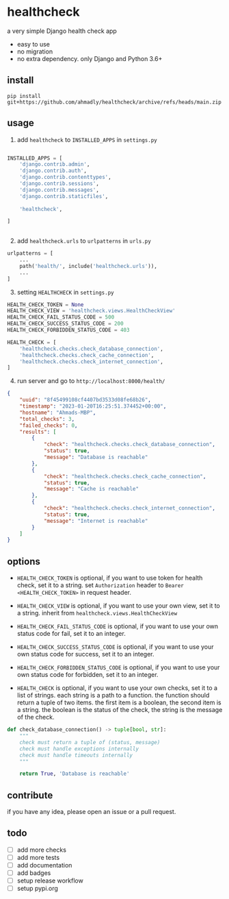 # healthcheck

a very simple Django health check app

- easy to use
- no migration
- no extra dependency. only Django and Python 3.6+

## install

```shell
pip install git+https://github.com/ahmadly/healthcheck/archive/refs/heads/main.zip

```

## usage

1. add `healthcheck` to `INSTALLED_APPS` in `settings.py`

```python

INSTALLED_APPS = [
    'django.contrib.admin',
    'django.contrib.auth',
    'django.contrib.contenttypes',
    'django.contrib.sessions',
    'django.contrib.messages',
    'django.contrib.staticfiles',
    
    'healthcheck',

]
    
```

2. add `healthcheck.urls` to `urlpatterns` in `urls.py`

```python
urlpatterns = [
    ...
    path('health/', include('healthcheck.urls')),
    ...
]
```

3. setting `HEALTHCHECK` in `settings.py`

```python
HEALTH_CHECK_TOKEN = None
HEALTH_CHECK_VIEW = 'healthcheck.views.HealthCheckView'
HEALTH_CHECK_FAIL_STATUS_CODE = 500
HEALTH_CHECK_SUCCESS_STATUS_CODE = 200
HEALTH_CHECK_FORBIDDEN_STATUS_CODE = 403

HEALTH_CHECK = [
    'healthcheck.checks.check_database_connection',
    'healthcheck.checks.check_cache_connection',
    'healthcheck.checks.check_internet_connection',
]

```

4. run server and go to `http://localhost:8000/health/`

```json
{
    "uuid": "8f45499108cf4407bd3533d08fe68b26",
    "timestamp": "2023-01-20T16:25:51.374452+00:00",
    "hostname": "Ahmads-MBP",
    "total_checks": 3,
    "failed_checks": 0,
    "results": [
        {
            "check": "healthcheck.checks.check_database_connection",
            "status": true,
            "message": "Database is reachable"
        },
        {
            "check": "healthcheck.checks.check_cache_connection",
            "status": true,
            "message": "Cache is reachable"
        },
        {
            "check": "healthcheck.checks.check_internet_connection",
            "status": true,
            "message": "Internet is reachable"
        }
    ]
}
```

## options

- `HEALTH_CHECK_TOKEN` is optional, if you want to use token for health check, set it to a string.
  set `Authorization` header to `Bearer <HEALTH_CHECK_TOKEN>` in request header.
- `HEALTH_CHECK_VIEW` is optional, if you want to use your own view, set it to a string. inherit
  from `healthcheck.views.HealthCheckView`

- `HEALTH_CHECK_FAIL_STATUS_CODE` is optional, if you want to use your own status code for fail, set it to an integer.
- `HEALTH_CHECK_SUCCESS_STATUS_CODE` is optional, if you want to use your own status code for success, set it to an
  integer.
- `HEALTH_CHECK_FORBIDDEN_STATUS_CODE` is optional, if you want to use your own status code for forbidden, set it to an
  integer.

- `HEALTH_CHECK` is optional, if you want to use your own checks, set it to a list of strings. each string is a path to
  a function. the function should return a tuple of two items. the first item is a boolean, the second item is a string.
  the boolean is the status of the check, the string is the message of the check.

```python
def check_database_connection() -> tuple[bool, str]:
    """
    check must return a tuple of (status, message)
    check must handle exceptions internally
    check must handle timeouts internally
    """

    return True, 'Database is reachable'

```

## contribute

if you have any idea, please open an issue or a pull request.

## todo

- [ ] add more checks
- [ ] add more tests
- [ ] add documentation
- [ ] add badges
- [ ] setup release workflow
- [ ] setup pypi.org